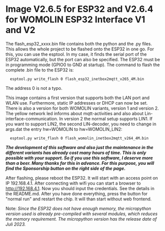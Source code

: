 # Image V2.6.5 for ESP32 and V2.6.4 for WOMOLIN ESP32 Interface V1 and V2

The flash_esp32_xxxx.bin file contains both the python and the .py files. This allows the whole project to be flashed onto the ESP32 in one go. For this, you can use the esptool. In my case, it finds the serial port of the ESP32 automatically, but the port can also be specified. The ESP32 must be in programming mode (GPIO0 to GND at startup). The command to flash the complete .bin file to the ESP32 is:

      esptool.py write_flash 0 flash_esp32_inetbox2mqtt_v265_4M.bin

The address 0 is not a typo.

This image contains a first version that supports both the LAN port and WLAN use. Furthermore, static IP addresses or DHCP can now be set. There is also a version for both WOMOLIN variants, version 1 and version 2. The yellow network led informs about mqtt-activities and also about Lin-interface-communication. In version 2 the normal setup supports LIN1. If you want to support LIN2, the second LIN-decoder, you need to change in args.dat the entry hw=WOMOLIN to hw=WOMOLIN_LIN2:

      esptool.py write_flash 0 flash_womolin_inetbox2mqtt_v264_4M.bin


***The development of this software and also just the maintenance in the different variants has already cost many hours of time. This is only possible with your support. So if you use this software, I deserve more than a beer. Many thanks for this in advance. For this purpose, you will find the Sponsorship button on the right side of the page.***

After flashing, please reboot the ESP32. It will start with an access point on IP 192.168.4.1. After connecting with wifi you can start a browser to http://192.168.4.1. Now you should input the credentials.
See the details in the README.md. After you have done everything, press the button for "normal run" and restart the chip. It will than start without web frontend. 

Note: *Since the ESP32 does not have enough memory, the micropython version used is already pre-compiled with several modules, which reduces the memory requirement. The micropython version has the release date of Juli 2023.*

